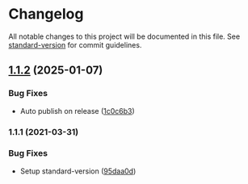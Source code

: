 # Changelog

All notable changes to this project will be documented in this file. See [standard-version](https://github.com/conventional-changelog/standard-version) for commit guidelines.

## [1.1.2](https://github.com/Zenoo/JQuery-pageScroller/compare/v1.1.1...v1.1.2) (2025-01-07)


### Bug Fixes

* Auto publish on release ([1c0c6b3](https://github.com/Zenoo/JQuery-pageScroller/commit/1c0c6b3ff0bd3b1142c189ee7b92851bc2a36357))

### 1.1.1 (2021-03-31)


### Bug Fixes

* Setup standard-version ([95daa0d](https://github.com/Zenoo/JQuery-pageScroller/commit/95daa0d3e96ac3a98eafd422ab62b72d5be2e449))

